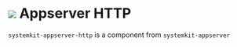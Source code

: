 # ![](https://fonts.gstatic.com/s/i/materialiconsoutlined/flare/v4/24px.svg) Appserver HTTP
`systemkit-appserver-http` is a component from `systemkit-appserver`
